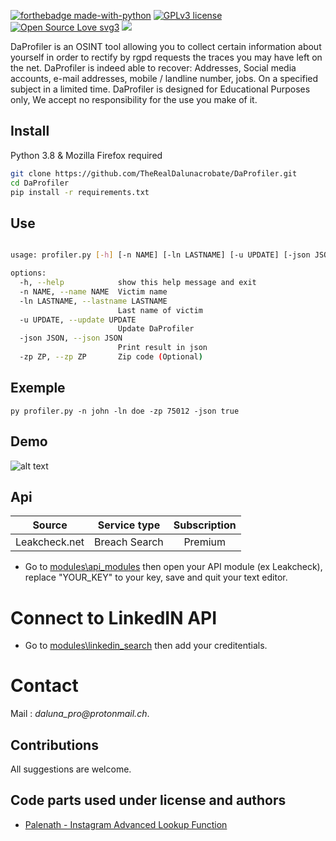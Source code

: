 [![forthebadge made-with-python](http://ForTheBadge.com/images/badges/made-with-python.svg)](https://www.python.org/)
[![GPLv3 license](https://img.shields.io/badge/License-GPLv3-blue.svg)](http://perso.crans.org/besson/LICENSE.html) [![Open Source Love svg3](https://badges.frapsoft.com/os/v3/open-source.svg?v=103)](https://github.com/TheRealDalunacrobate/daprofiler)
![](https://visitor-badge.laobi.icu/badge?page_id=TheRealDalunacrobate.daprofiler)

DaProfiler is an OSINT tool allowing you to collect certain information about yourself in order to rectify by rgpd requests the traces you may have left on the net.
DaProfiler is indeed able to recover: Addresses, Social media accounts, e-mail addresses, mobile / landline number, jobs. On a specified subject in a limited time.
DaProfiler is designed for Educational Purposes only, We accept no responsibility for the use you make of it.

## Install

Python 3.8 & Mozilla Firefox required
```bash
git clone https://github.com/TheRealDalunacrobate/DaProfiler.git
cd DaProfiler
pip install -r requirements.txt
```
## Use

```bash

usage: profiler.py [-h] [-n NAME] [-ln LASTNAME] [-u UPDATE] [-json JSON] [-zp ZP]

options:
  -h, --help            show this help message and exit
  -n NAME, --name NAME  Victim name
  -ln LASTNAME, --lastname LASTNAME
                        Last name of victim
  -u UPDATE, --update UPDATE
                        Update DaProfiler
  -json JSON, --json JSON
                        Print result in json
  -zp ZP, --zp ZP       Zip code (Optional)
```
## Exemple
```
py profiler.py -n john -ln doe -zp 75012 -json true
```
## Demo
![alt text](https://i.ibb.co/XSzG90S/Capture-censored.jpg)

## Api

| Source | Service type | Subscription |
| :----: | :----------: | :----------: |
| Leakcheck.net | Breach Search | Premium | 

+ Go to [modules\api_modules](https://github.com/TheRealDalunacrobate/DaProfiler/tree/main/modules/api_modules) then open your API module (ex Leakcheck), replace "YOUR_KEY" to your key, save and quit your text editor.


# Connect to LinkedIN API
+ Go to [modules\linkedin_search](https://github.com/daprofiler/DaProfiler/blob/main/modules/linkedin_search.py) then add your creditentials.

# Contact
Mail : _daluna_pro@protonmail.ch_. <br>

## Contributions
All suggestions are welcome.

## Code parts used under license and authors
+ [Palenath - Instagram Advanced Lookup Function](https://github.com/megadose/toutatis)
